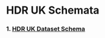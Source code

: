 # HDR UK Schemata

### 1. [HDR UK Dataset Schema](https://github.com/HDRUK/schemata/blob/master/docs/dataset.md)
